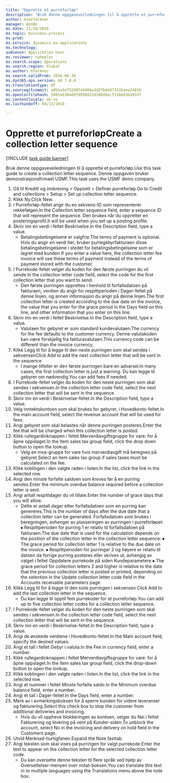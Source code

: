 ```yaml
--- 
title: "Opprette et purreforløp"
description: "Bruk denne oppgaveveiledningen til å opprette et purreforløp."
author: mikefalkner
manager: AnnBe
ms.date: 11/10/2016
ms.topic: business-process
ms.prod: 
ms.service: dynamics-ax-applications
ms.technology: 
audience: Application User
ms.reviewer: twheeloc
ms.search.scope: Operations
ms.search.region: Global
ms.author: mfalkner
ms.search.validFrom: 2016-06-30
ms.dyn365.ops.version: AX 7.0.0
ms.translationtype: HT
ms.sourcegitcommit: a8b5a5af5108744406a3d2fb84d7151baea2481b
ms.openlocfilehash: 5905a630addfd850d22d34bdbecf116e83b4933f
ms.contentlocale: nb-no
ms.lasthandoff: 04/13/2018

---
```

# <a name="create-a-collection-letter-sequence"></a><span data-ttu-id="9e4e0-103">Opprette et purreforløp</span><span class="sxs-lookup"><span data-stu-id="9e4e0-103">Create a collection letter sequence</span></span>

[!INCLUDE [task guide banner](../../includes/task-guide-banner.md)]

<span data-ttu-id="9e4e0-104">Bruk denne oppgaveveiledningen til å opprette et purreforløp.</span><span class="sxs-lookup"><span data-stu-id="9e4e0-104">Use this task guide to create a collection letter sequence.</span></span> <span data-ttu-id="9e4e0-105">Denne oppgaven bruker demonstrasjonsfirmaet USMF.</span><span class="sxs-lookup"><span data-stu-id="9e4e0-105">This task uses the USMF demo company.</span></span>

1. <span data-ttu-id="9e4e0-106">Gå til Kreditt og innkreving > Oppsett > Definer purreforløp.</span><span class="sxs-lookup"><span data-stu-id="9e4e0-106">Go to Credit and collections > Setup > Set up collection letter sequence.</span></span>
2. <span data-ttu-id="9e4e0-107">Klikk Ny.</span><span class="sxs-lookup"><span data-stu-id="9e4e0-107">Click New.</span></span>
3. <span data-ttu-id="9e4e0-108">I Purreforløp-feltet angir du en sekvens-ID som representerer rekkefølgen.</span><span class="sxs-lookup"><span data-stu-id="9e4e0-108">In the Collection letter sequence field, enter a sequence ID that will represent the sequence.</span></span> <span data-ttu-id="9e4e0-109">Den brukes når du oppretter en posteringsprofil.</span><span class="sxs-lookup"><span data-stu-id="9e4e0-109">It will be used when you set up a posting profile.</span></span>
4. <span data-ttu-id="9e4e0-110">Skriv inn en verdi i feltet Beskrivelse.</span><span class="sxs-lookup"><span data-stu-id="9e4e0-110">In the Description field, type a value.</span></span>
    * <span data-ttu-id="9e4e0-111">Betalingsbetingelsene er valgfrie.</span><span class="sxs-lookup"><span data-stu-id="9e4e0-111">The terms of payment is optional.</span></span> <span data-ttu-id="9e4e0-112">Hvis du angir en verdi her, bruker purregebyrfakturaen disse betalingsbetingelsene i stedet for betalingsbetingelsene som er lagret med kunden.</span><span class="sxs-lookup"><span data-stu-id="9e4e0-112">If you enter a value here, the collection letter fee invoice will use these terms of payment instead of the terms of payment stored with the customer.</span></span>  
5. <span data-ttu-id="9e4e0-113">I Purrekode-feltet velger du koden for den første purringen du vil sende.</span><span class="sxs-lookup"><span data-stu-id="9e4e0-113">In the collection letter code field, select the code for the first collection letter that you want to send.</span></span>
    * <span data-ttu-id="9e4e0-114">Den første purringen opprettes i henhold til forfallsdatoen på fakturaen, verdien du angir for respittperioden i Dager-feltet på denne linjen, og annen informasjon du angir på denne linjen.</span><span class="sxs-lookup"><span data-stu-id="9e4e0-114">The first collection letter is created according to the due date on the invoice, the value that you enter for the grace period in the Days field on this line, and other information that you enter on this line.</span></span>  
6. <span data-ttu-id="9e4e0-115">Skriv inn en verdi i feltet Beskrivelse.</span><span class="sxs-lookup"><span data-stu-id="9e4e0-115">In the Description field, type a value.</span></span>
    * <span data-ttu-id="9e4e0-116">Valutaen for gebyret er som standard kundevalutaen.</span><span class="sxs-lookup"><span data-stu-id="9e4e0-116">The currency for the fee defaults to the customer currency.</span></span> <span data-ttu-id="9e4e0-117">Denne valutakoden kan være forskjellig fra fakturavalutaen.</span><span class="sxs-lookup"><span data-stu-id="9e4e0-117">This currency code can be different than the invoice currency.</span></span>  
7. <span data-ttu-id="9e4e0-118">Klikk Legg til for å legge til den neste purringen som skal sendes i sekvensen</span><span class="sxs-lookup"><span data-stu-id="9e4e0-118">Click Add to add the next collection letter that will be sent in the sequence</span></span>
    * <span data-ttu-id="9e4e0-119">I mange tilfeller er den første purringen bare en advarsel.</span><span class="sxs-lookup"><span data-stu-id="9e4e0-119">In many cases, the first collection letter is just a warning.</span></span> <span data-ttu-id="9e4e0-120">Du kan legge til gebyrer om nødvendig.</span><span class="sxs-lookup"><span data-stu-id="9e4e0-120">You can add fees if needed.</span></span>  
8. <span data-ttu-id="9e4e0-121">I Purrekode-feltet velger du koden for den neste purringen som skal sendes i sekvensen.</span><span class="sxs-lookup"><span data-stu-id="9e4e0-121">In the collection letter code field, select the next collection letter that will be sent in the sequence.</span></span>
9. <span data-ttu-id="9e4e0-122">Skriv inn en verdi i Beskrivelse-feltet.</span><span class="sxs-lookup"><span data-stu-id="9e4e0-122">In the Description field, type a value.</span></span>
10. <span data-ttu-id="9e4e0-123">Velg inntektskontoen som skal brukes for gebyrer, i Hovedkonto-feltet.</span><span class="sxs-lookup"><span data-stu-id="9e4e0-123">In the main account field, select the revenue account that will be used for fees.</span></span>
11. <span data-ttu-id="9e4e0-124">Angi gebyret som skal belastes når denne purringen posteres.</span><span class="sxs-lookup"><span data-stu-id="9e4e0-124">Enter the fee that will be charged when this collection letter is posted.</span></span>
12. <span data-ttu-id="9e4e0-125">Klikk rullegardinknappen i feltet Merverdiavgiftsgruppe for vare: for å åpne oppslaget.</span><span class="sxs-lookup"><span data-stu-id="9e4e0-125">In the Item sales tax group field, click the drop down button to open the lookup.</span></span>
    * <span data-ttu-id="9e4e0-126">Velg en mva-gruppe for vare hvis merverdiavgift må beregnes på gebyret.</span><span class="sxs-lookup"><span data-stu-id="9e4e0-126">Select an item sales tax group if sales taxes must be calculated on the fee.</span></span>  
13. <span data-ttu-id="9e4e0-127">Klikk koblingen i den valgte raden i listen.</span><span class="sxs-lookup"><span data-stu-id="9e4e0-127">In the list, click the link in the selected row.</span></span>
14. <span data-ttu-id="9e4e0-128">Angi den minste forfalte saldoen som kreves før å en purring sendes.</span><span class="sxs-lookup"><span data-stu-id="9e4e0-128">Enter the minimum overdue balance required before a collection letter is sent.</span></span>
15. <span data-ttu-id="9e4e0-129">Angi antall respittdager du vil tillate.</span><span class="sxs-lookup"><span data-stu-id="9e4e0-129">Enter the number of grace days that you will allow.</span></span>
    * <span data-ttu-id="9e4e0-130">Dette er antall dager etter forfallsdatoen som en purring kan genereres.</span><span class="sxs-lookup"><span data-stu-id="9e4e0-130">This is the number of days after the due date that a collection letter can be generated.</span></span> <span data-ttu-id="9e4e0-131">Forfallsdatoen som brukes i beregningen, avhenger av plasseringen av purringen i purreforløpet: ⦁ Respittperioden for purring 1 er relativ til forfallsdatoen på fakturaen.</span><span class="sxs-lookup"><span data-stu-id="9e4e0-131">The due date that is used for the calculation depends on the position of the collection letter in the collection letter sequence:   ⦁    The grace period for collection letter 1 is relative to the due date on the invoice.</span></span>  <span data-ttu-id="9e4e0-132">⦁ Respittperioden for purringer 2 og høyere er relativ til datoen da forrige purring posteres eller skrives ut, avhengig av valget i feltet Oppdatere purrekode på siden Kundeparametere.</span><span class="sxs-lookup"><span data-stu-id="9e4e0-132">⦁ The grace period for collection letters 2 and higher is relative to the date that the previous collection letter is posted or printed, depending on the selection in the Update collection letter code field in the Accounts receivable parameters page.</span></span>  
16. <span data-ttu-id="9e4e0-133">Klikk Legg til for å legge til den siste purringen i sekvensen.</span><span class="sxs-lookup"><span data-stu-id="9e4e0-133">Click Add to add the last collection letter in the sequence.</span></span>
    * <span data-ttu-id="9e4e0-134">Du kan legge til opptil fem purrekoder for et purreforløp.</span><span class="sxs-lookup"><span data-stu-id="9e4e0-134">You can add up to five collection letter codes for a collection letter sequence.</span></span>  
17. <span data-ttu-id="9e4e0-135">I Purrekode-feltet velger du koden for den neste purringen som skal sendes i sekvensen.</span><span class="sxs-lookup"><span data-stu-id="9e4e0-135">In the collection letter code field, select the next collection letter that will be sent in the sequence.</span></span>
18. <span data-ttu-id="9e4e0-136">Skriv inn en verdi i Beskrivelse-feltet.</span><span class="sxs-lookup"><span data-stu-id="9e4e0-136">In the Description field, type a value.</span></span>
19. <span data-ttu-id="9e4e0-137">Angi de ønskede verdiene i Hovedkonto-feltet.</span><span class="sxs-lookup"><span data-stu-id="9e4e0-137">In the Main account field, specify the desired values.</span></span>
20. <span data-ttu-id="9e4e0-138">Angi et tall i feltet Gebyr i valuta.</span><span class="sxs-lookup"><span data-stu-id="9e4e0-138">In the Fee in currency field, enter a number.</span></span>
21. <span data-ttu-id="9e4e0-139">Klikk rullegardinknappen i feltet Merverdiavgiftsgruppe for vare: for å åpne oppslaget.</span><span class="sxs-lookup"><span data-stu-id="9e4e0-139">In the Item sales tax group field, click the drop-down button to open the lookup.</span></span>
22. <span data-ttu-id="9e4e0-140">Klikk koblingen i den valgte raden i listen.</span><span class="sxs-lookup"><span data-stu-id="9e4e0-140">In the list, click the link in the selected row.</span></span>
23. <span data-ttu-id="9e4e0-141">Angi et nummer i feltet Minste forfalte saldo.</span><span class="sxs-lookup"><span data-stu-id="9e4e0-141">In the Minimum overdue balance field, enter a number.</span></span>
24. <span data-ttu-id="9e4e0-142">Angi et tall i Dager-feltet.</span><span class="sxs-lookup"><span data-stu-id="9e4e0-142">In the Days field, enter a number.</span></span>
25. <span data-ttu-id="9e4e0-143">Merk av i avmerkingsboksen for å sperre kunden for videre leveranser og fakturering.</span><span class="sxs-lookup"><span data-stu-id="9e4e0-143">Select this check box to stop the customer from additional deliveries and invoicing.</span></span>
    * <span data-ttu-id="9e4e0-144">Hvis du vil oppheve blokkeringen av kontoen, velger du Nei i feltet Fakturering og levering på vent på Kunder-siden.</span><span class="sxs-lookup"><span data-stu-id="9e4e0-144">To unblock the account, select No in the Invoicing and delivery on hold field in the Customers page.</span></span>  
26. <span data-ttu-id="9e4e0-145">Utvid Merknad-hurtigfanen.</span><span class="sxs-lookup"><span data-stu-id="9e4e0-145">Expand the Note fasttab.</span></span>
27. <span data-ttu-id="9e4e0-146">Angi teksten som skal vises på purringen for valgt purrekode.</span><span class="sxs-lookup"><span data-stu-id="9e4e0-146">Enter the text to appear on the collection letter for the selected collection letter code.</span></span>
    * <span data-ttu-id="9e4e0-147">Du kan oversette denne teksten til flere språk ved hjelp av Oversettelser-menyen over notat-boksen.</span><span class="sxs-lookup"><span data-stu-id="9e4e0-147">You can translate this text in to multiple languages using the Translations menu above the note box.</span></span>  


